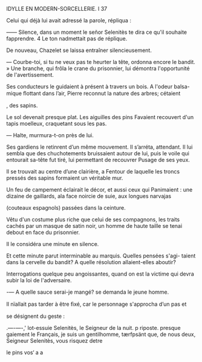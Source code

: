  

IDYLLE EN MODERN-SORCELLERIE. l 37

Celui qui déjà lui avait adressé la parole, répliqua :

—— Silence, dans un moment le señor Selenitès te dira ce qu'il souhaite
fapprendre.
4 Le ton nadmettait pas de réplique.

De nouveau, Chazelet se laissa entraîner silencieusement.

— Courbe-toi, si tu ne veux pas te heurter la tête, ordonna encore le
bandit.
» Une branche, qui frôla le crane du prisonnier, lui démontra l'opportunité
de l'avertissement.

Ses conducteurs le guidaient à présent à travers un bois. A l'odeur balsa-
mique ﬂottant dans l’air, Pierre reconnut la nature des arbres; cétaient

, des sapins.

Le sol devenait presque plat. Les aiguilles des pins Favaient recouvert
d'un tapis moelleux, craquetant sous les pas.

— Halte, murmura-t-on près de lui.

Ses gardiens le retinrent d’un même mouvement. Il s’arréta, attendant.
Il lui sembla que des chuchotements bruissaient autour de lui, puis le voile
qui entourait sa-tête fut tiré, lui permettant de recouvrer Pusage de ses yeux.

Il se trouvait au centre d’une clairière, a Fentour de laquelle les troncs
pressés des sapins formaient un véritable mur.

Un feu de campement éclairait le décor, et aussi ceux qui Panimaient :
une dizaine de gaillards, ala face noircie de suie, aux longues narvajas

(couteaux espagnols) passées dans la ceinture.

Vêtu d'un costume plus riche que celui de ses compagnons, les traits
cachés par un masque de satin noir, un homme de haute taille se tenai
debout en face du prisonnier.

Il le considéra une minute en silence.

Et cette minute parut interminable au marquis. Quelles pensées s'agi-
taient dans la cervelle du bandit? A quelle résolution allaient-elles aboutir?

Interrogations quelque peu angoissantes, quand on est la victime qui
devra subir la loi de l'adversaire.

-— A quelle sauce serai-je mangé? se demanda le jeune homme.

Il nïallait pas tarder à être ﬁxé, car le personnage s'approcha d’un pas et

se désignent du geste :

.—-—-,' lot-essuie Selenitès, le Seigneur de la nuit.
p  riposte. presque gaiement le Français, je suis un gentilhomme,
tærfpsänt que, de nous deux, Seigneur Selenitès, vous risquez detre

le pins vos‘ a   a

 

 

